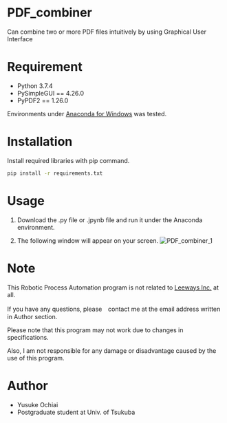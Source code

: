 # PDF_combiner
Can combine two or more PDF files intuitively by using Graphical User Interface

# Requirement
* Python 3.7.4
* PySimpleGUI == 4.26.0
* PyPDF2 == 1.26.0

Environments under [Anaconda for Windows](https://www.anaconda.com/products/individual) was tested.

# Installation
Install required libraries with pip command.

```bash
pip install -r requirements.txt
```

# Usage
1. Download the .py file or .jpynb file and run it under the Anaconda environment.

2. The following window will appear on your screen.
![PDF_combiner_1](https://user-images.githubusercontent.com/63294970/88269390-e72ddc00-cd0e-11ea-9dce-d7de54cc0d67.jpg)


# Note
This Robotic Process Automation program is not related to [Leeways Inc.](https://www.leeways.co.jp/) at all.

If you have any questions, please　contact me at the email address written in Author section.

Please note that this program may not work due to changes in specifications.

Also, I am not responsible for any damage or disadvantage caused by the use of this program.

# Author
* Yusuke Ochiai
* Postgraduate student at Univ. of Tsukuba
